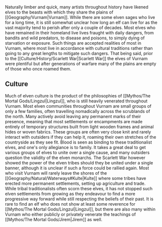 Naturally limber and quick, many artists throughout history have likened elves to the beasts with which they share the plains of [[Geography/Vurnam|Vurnam]]. While there are some elven sages who live for a long time, it is still somewhat unclear how long an elf can live for as the vast majority tend to perish after only a couple of decades. Most elves who have remained in their homeland live lives fraught with daily dangers, from bandits and wild predators, to disease and poisons, to simply dying of starvation or exposure. Such things are accepted realities of most in Vurnam, where most live in accordance with cultural traditions rather than going to any great lengths to mitigate such dangers. That being said, prior to the [[Culture/History/Scarlett War|Scarlett War]] the elves of Vurnam were plentiful but after generations of warfare many of the plains are empty of those who once roamed them.
## Culture
Much of elven culture is the product of the philosophies of [[Mythos/The Mortal Gods/Lingzul|Lingzul]], who is still heavily venerated throughout Vurnam. Most elven communities throughout Vurnam are small groups of only a few families, often travelling nomadically across the scrublands of the north. Many actively avoid leaving any permanent marks of their presence, meaning that most settlements or encampments are made entirely of temporary structures built from light wooden frames and animal hides or woven fabrics. These groups are often very close knit and rarely interact with outsiders if they can help it, roaming their own stretches of the countryside as they see fit. Blood is seen as binding to these traditionalist elves, and one's only allegiance is to family. It takes a great deal to get various groups of elves to unite over a single cause, and many outsiders question the validity of the elven monarchs. The Scarlett War however showed the power of the elven tribes should they be united under a single banner, although it is unclear if such a force could be rallied again. Most who visit Vurnam will rarely leave the shores of the [[Geography/Natural/Waterways#Kulte|Kulte]] where some tribes have erected more permanent settlements, setting up agriculture and trade. While tribal traditionalists often scorn these elves, it has not stopped such elven settlements from growing as they endeavour to find a more progressive way forward while still respecting the beliefs of their past. It is rare to find an elf who does not show at least some reverence for [[Mythos/The Mortal Gods/Lingzul|Lingzul]], but there are also many within Vurnam who either publicly or privately venerate the teachings of [[Mythos/The Mortal Gods/Jirem|Jirem]] as well.
